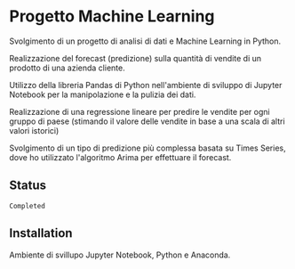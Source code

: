 # Progetto Machine Learning

Svolgimento di un progetto di analisi di dati e Machine Learning in Python. 

Realizzazione del forecast (predizione) sulla quantità di vendite di un prodotto di una azienda cliente.

Utilizzo della libreria Pandas di Python nell'ambiente di sviluppo di Jupyter Notebook per la manipolazione e la pulizia dei
dati.

Realizzazione di una regressione lineare per predire le vendite per ogni gruppo di paese (stimando il valore delle vendite in base a una scala di altri valori istorici)

Svolgimento di un tipo di predizione più complessa basata su Times Series, dove ho utilizzato l'algoritmo Arima per effettuare il forecast.  


## Status

```
Completed
```

## Installation

Ambiente di svillupo Jupyter Notebook, Python e Anaconda.


  

